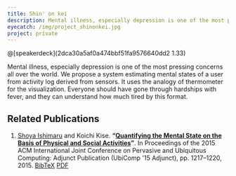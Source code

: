 ```yaml
---
title: Shin' on kei
description: Mental illness, especially depression is one of the most pressing concerns all over the world. We propose a system estimating mental states of a user from activity log derived from sensors. It uses the analogy of thermometer for the visualization. Everyone should have gone through hardships with fever, and they can understand how much tired by this format.
eyecatch: /img/project_shinonkei.jpg
project: private
---
```


@[speakerdeck](2dca30a5af0a474bbf51fa9576640dd2 1.33)

Mental illness, especially depression is one of the most pressing concerns all over the world. We propose a system estimating mental states of a user from activity log derived from sensors. It uses the analogy of thermometer for the visualization. Everyone should have gone through hardships with fever, and they can understand how much tired by this format.

## Related Publications

<ol><li><p><span class="anchor-position" id="ishimaru2015quantifying"></span><u>Shoya Ishimaru</u> and Koichi Kise. <b>“<a href="#ishimaru2015quantifying" class="anchor-title">Quantifying the Mental State on the Basis of Physical and Social Activities</a>”</b>. In Proceedings of the 2015 ACM International Joint Conference on Pervasive and Ubiquitous Computing: Adjunct Publication (UbiComp '15 Adjunct), pp.&nbsp;1217–1220, 2015. <a href="/bibtex/ishimaru2015quantifying.bib" target="_blank">BibTeX</a> <a href="/preprint/ishimaru2015quantifying.pdf" target="_blank">PDF</a></p></li></ol>